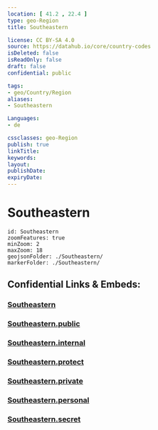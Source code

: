 ```yaml
---
location: [ 41.2 , 22.4 ] 
type: geo-Region
title: Southeastern

license: CC BY-SA 4.0
source: https://datahub.io/core/country-codes
isDeleted: false
isReadOnly: false
draft: false
confidential: public

tags:
- geo/Country/Region
aliases:
- Southeastern

Languages:
- de

cssclasses: geo-Region
publish: true
linkTitle: 
keywords: 
layout: 
publishDate: 
expiryDate: 
---
```


# Southeastern

```leaflet
id: Southeastern
zoomFeatures: true 
minZoom: 2 
maxZoom: 18
geojsonFolder: ./Southeastern/
markerFolder: ./Southeastern/
```


## Confidential Links & Embeds: 

### [Southeastern](/_Standards/Earth/Continent/Europe/Europe~South/Macedonia~North/Municipalities~Macedonia/Southeastern.md) 

### [Southeastern.public](/_public/Earth/Continent/Europe/Europe~South/Macedonia~North/Municipalities~Macedonia/Southeastern.public.md) 

### [Southeastern.internal](/_internal/Earth/Continent/Europe/Europe~South/Macedonia~North/Municipalities~Macedonia/Southeastern.internal.md) 

### [Southeastern.protect](/_protect/Earth/Continent/Europe/Europe~South/Macedonia~North/Municipalities~Macedonia/Southeastern.protect.md) 

### [Southeastern.private](/_private/Earth/Continent/Europe/Europe~South/Macedonia~North/Municipalities~Macedonia/Southeastern.private.md) 

### [Southeastern.personal](/_personal/Earth/Continent/Europe/Europe~South/Macedonia~North/Municipalities~Macedonia/Southeastern.personal.md) 

### [Southeastern.secret](/_secret/Earth/Continent/Europe/Europe~South/Macedonia~North/Municipalities~Macedonia/Southeastern.secret.md)

